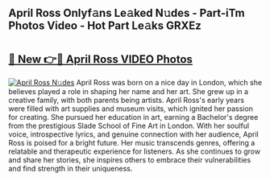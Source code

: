 ## April Ross Onlyf𝚊ns Le𝚊ked N𝚞des - Part-iTm Photos Video - Hot Part Le𝚊ks GRXEz

# <h2><a href="http://ab1811.deff.icu/?id=April+Ross">🔗 New 👉🔴 April Ross VIDEO Photos</a></h2>

[![April Ross N𝚞des](https://i.imgur.com/rIISA9y.gif)](http://ab1811.deff.icu/?id=April+Ross)
April Ross was born on a nice day in London, which she believes played a role in shaping her name and her art. She grew up in a creative family, with both parents being artists. April Ross's early years were filled with art supplies and museum visits, which ignited her passion for creating. She pursued her education in art, earning a Bachelor's degree from the prestigious Slade School of Fine Art in London. With her soulful voice, introspective lyrics, and genuine connection with her audience, April Ross is poised for a bright future. Her music transcends genres, offering a relatable and therapeutic experience for listeners. As she continues to grow and share her stories, she inspires others to embrace their vulnerabilities and find strength in their uniqueness.
